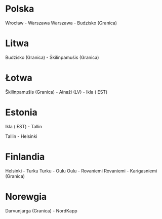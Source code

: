 # Polska

Wrocław - Warszawa
Warszawa - Budzisko (Granica)

# Litwa

Budzisko (Granica) - Škilinpamušis (Granica)

# Łotwa

Škilinpamušis (Granica) - Ainaži (LV) - Ikla ( EST) 

# Estonia

Ikla ( EST) - Tallin

Tallin - Helsinki

# Finlandia

Helsinki - Turku
Turku - Oulu
Oulu - Rovaniemi
Rovaniemi - Karigasniemi (Granica)

# Norewgia

Darvunjarga (Granica) - NordKapp